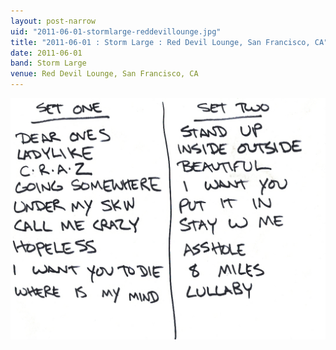 ```yaml
---
layout: post-narrow
uid: "2011-06-01-stormlarge-reddevillounge.jpg"
title: "2011-06-01 : Storm Large : Red Devil Lounge, San Francisco, CA"
date: 2011-06-01
band: Storm Large
venue: Red Devil Lounge, San Francisco, CA
---
```


<div class="showcase">
  <img src="/img/2011/06/20110601-StormLarge-RedDevilLounge.jpg" alt="2011-06-01-stormlarge-reddevillounge.jpg">
</div>
